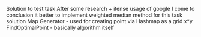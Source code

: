 Solution to test task
After some research + itense usage of google I come to conclusion it better to implement weighted median method for this task solution
Map Generator - used for creating point via Hashmap as a grid x*y
FindOptimalPoint - basically algorithm itself
